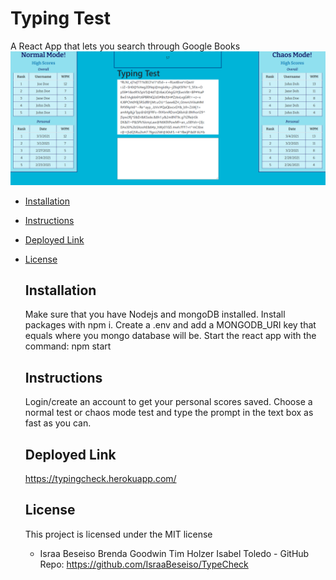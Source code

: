 # Typing Test
A React App that lets you search through Google Books
![](chaosmode.png)

* [Installation](#Installation)
    
* [Instructions](#Instructions)

* [Deployed Link](#Deployed-Link)
    
* [License](#License)
       
    ## Installation
    Make sure that you have Nodejs and mongoDB installed. Install packages with npm i. Create a .env and add a MONGODB_URI key that equals where you mongo database will be. Start the react app with the command: npm start 
    ## Instructions
    Login/create an account to get your personal scores saved. Choose a normal test or chaos mode test and type the prompt in the text box as fast as you can.
    ## Deployed Link
    https://typingcheck.herokuapp.com/

    ## License 
    This project is licensed under the MIT license
    - Israa Beseiso Brenda Goodwin Tim Holzer Isabel Toledo - GitHub Repo: https://github.com/IsraaBeseiso/TypeCheck